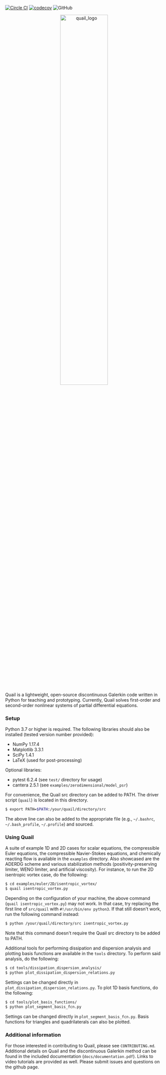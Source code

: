 [![Circle CI](https://circleci.com/gh/IhmeGroup/quail.svg?style=shield&circle-token=339239199ddbaf2fd8c1e460931e47b792a13389)](https://circleci.com/gh/IhmeGroup/quail)
[![codecov](https://codecov.io/gh/IhmeGroup/quail/branch/main/graph/badge.svg?token=207AUO9T3V)](https://codecov.io/gh/IhmeGroup/quail)
![GitHub](https://img.shields.io/github/license/IhmeGroup/quail)
<!-- [![GitHub issues](https://img.shields.io/github/issues/IhmeGroup/quail.svg)](https://github.com/IhmeGroup/quail/issues) -->

<p align="center">
  <a href="https://github.com/ericjching/DG_Python"><img alt="quail_logo" src="https://user-images.githubusercontent.com/55554103/99025045-c0ddb780-251c-11eb-9cdb-0bed0269b434.png" width="55%"></a>
</p>

Quail is a lightweight, open-source discontinuous Galerkin code written in Python for teaching and prototyping. Currently, Quail solves first-order and second-order nonlinear systems of partial differential equations.

### Setup
Python 3.7 or higher is required. The following libraries should also be installed (tested version number provided):
  - NumPy 1.17.4
  - Matplotlib 3.3.1
  - SciPy 1.4.1
  - LaTeX (used for post-processing)

Optional libraries:
  - pytest 6.2.4 (see `test/` directory for usage)
  - cantera 2.5.1 (see `examples/zerodimensional/model_psr`) 

For convenience, the Quail src directory can be added to PATH. The driver script (`quail`) is located in this directory.
```sh
$ export PATH=$PATH:/your/quail/directory/src
```
The above line can also be added to the appropriate file (e.g., `~/.bashrc`, `~/.bash_profile`, `~/.profile`) and sourced.


### Using Quail 
A suite of example 1D and 2D cases for scalar equations, the compressible Euler equations, the compressible Navier-Stokes equations, and chemically reacting flow is available in the `examples` directory. Also showcased are the ADERDG scheme and various stabilization methods (positivity-preserving limiter, WENO limiter, and artificial viscosity). For instance, to run the 2D isentropic vortex case, do the following:
```sh
$ cd examples/euler/2D/isentropic_vortex/
$ quail isentropic_vortex.py
```
Depending on the configuration of your machine, the above command (`quail isentropic_vortex.py`) may not work. In that case, try replacing the first line of `src/quail` with `#!/usr/bin/env python3`. If that still doesn't work, run the following command instead:
```sh
$ python /your/quail/directory/src isentropic_vortex.py
```
Note that this command doesn't require the Quail src directory to be added to PATH.

Additional tools for performing dissipation and dispersion analysis and plotting basis functions are available in the `tools` directory. To perform said analysis, do the following:
```sh
$ cd tools/dissipation_dispersion_analysis/
$ python plot_dissipation_dispersion_relations.py 
```
Settings can be changed directly in `plot_dissipation_dispersion_relations.py`.
To plot 1D basis functions, do the following:
```sh
$ cd tools/plot_basis_functions/
$ python plot_segment_basis_fcn.py  
```
Settings can be changed directly in `plot_segment_basis_fcn.py`. Basis functions for triangles and quadrilaterals can also be plotted.


### Additional information
For those interested in contributing to Quail, please see `CONTRIBUTING.md`. Additional details on Quail and the discontinuous Galerkin method can be found in the included documentation (`docs/documentation.pdf`). Links to video tutorials are provided as well. Please submit issues and questions on the github page.
